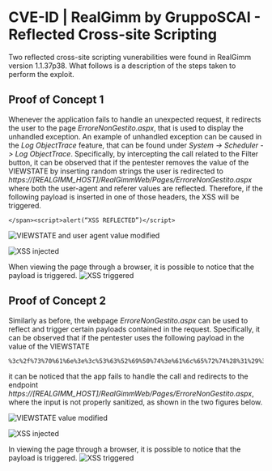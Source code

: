 # CVE-ID | RealGimm by GruppoSCAI - Reflected Cross-site Scripting
Two reflected cross-site scripting vunerabilities were found in RealGimm version 1.1.37p38. What follows is a description of the steps taken to perform the exploit.

## Proof of Concept 1
Whenever the application fails to handle an unexpected request, it redirects the user to the page *ErroreNonGestito.aspx*, that is used to display the unhandled exception.
An example of unhandled exception can be caused in the *Log ObjectTrace* feature, that can be found under *System -> Scheduler -> Log ObjectTrace*.
Specifically, by intercepting the call related to the Filter button, it can be observed that if the pentester removes the value of the VIEWSTATE by inserting random strings the user is redirected to *https://[REALGIMM_HOST]/RealGimmWeb/Pages/ErroreNonGestito.aspx*
where both the user-agent and referer values are reflected. Therefore, if the following payload is inserted in one of those headers, the XSS will be triggered.
```
</span><script>alert(“XSS REFLECTED”)</script>
```

![VIEWSTATE and user agent value modified](https://github.com/CapgeminiCisRedTeam/Disclosure/assets/132057950/6fddcd91-ab34-4f40-a87d-a1afdbdfb869)

![XSS injected](https://github.com/CapgeminiCisRedTeam/Disclosure/assets/132057950/bf813c9c-e45a-4a30-b9a0-9b519e35b051)

When viewing the page through a browser, it is possible to notice that the payload is triggered.
![XSS triggered](https://github.com/CapgeminiCisRedTeam/Disclosure/assets/132057950/a7b19ea7-3a03-4ceb-ba50-e36d9a942f1b)

## Proof of Concept 2
Similarly as before, the webpage *ErroreNonGestito.aspx* can be used to reflect and trigger certain payloads contained in the request.
Specifically, it can be observed that if the pentester uses the following payload in the value of the VIEWSTATE 
```
%3c%2f%73%70%61%6e%3e%3c%53%63%52%69%50%74%3e%61%6c%65%72%74%28%31%29%3c%2f%53%63%52%69%50%74%3e
```
it can be noticed that the app fails to handle the call and redirects to the endpoint *https://[REALGIMM_HOST]/RealGimmWeb/Pages/ErroreNonGestito.aspx*, where the input is not properly sanitized, as shown in the two figures below.

![VIEWSTATE value modified](https://github.com/CapgeminiCisRedTeam/Disclosure/assets/132057950/21a6f96f-a291-4bc3-9b8b-e42f04410dbc)

![XSS injected](https://github.com/CapgeminiCisRedTeam/Disclosure/assets/132057950/c178a328-502e-456c-8367-fcabccac2e4b)

In viewing the page through a browser, it is possible to notice that the payload is triggered.
![XSS triggered](https://github.com/CapgeminiCisRedTeam/Disclosure/assets/132057950/19abb5dc-92e2-4be2-8879-50b6d07a4c10)
